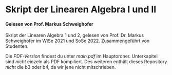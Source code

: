 # Skript der Linearen Algebra I und II
#### Gelesen von Prof. Markus Schweighofer

Skript der Linearen Algebra 1 und 2, gelesen von Prof. Dr. Markus Schweighofer im WiSe 2021 und SoSe 2022. Zusammengeführt von Studenten.

Die _PDF-Version_ findest du unter _main.pdf_ im Hauptordner. Unterkapitel sind _nicht_ einzeln als PDF kompiliert. Des weiteren enthält dieses Repository _nicht_ die b3 oder b4, da wir jene nicht mitschrieben. 
